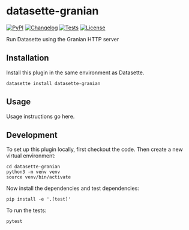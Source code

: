 # datasette-granian

[![PyPI](https://img.shields.io/pypi/v/datasette-granian.svg)](https://pypi.org/project/datasette-granian/)
[![Changelog](https://img.shields.io/github/v/release/simonw/datasette-granian?include_prereleases&label=changelog)](https://github.com/simonw/datasette-granian/releases)
[![Tests](https://github.com/simonw/datasette-granian/workflows/Test/badge.svg)](https://github.com/simonw/datasette-granian/actions?query=workflow%3ATest)
[![License](https://img.shields.io/badge/license-Apache%202.0-blue.svg)](https://github.com/simonw/datasette-granian/blob/main/LICENSE)

Run Datasette using the Granian HTTP server

## Installation

Install this plugin in the same environment as Datasette.

    datasette install datasette-granian

## Usage

Usage instructions go here.

## Development

To set up this plugin locally, first checkout the code. Then create a new virtual environment:

    cd datasette-granian
    python3 -m venv venv
    source venv/bin/activate

Now install the dependencies and test dependencies:

    pip install -e '.[test]'

To run the tests:

    pytest
